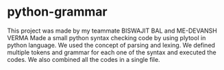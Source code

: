 # python-grammar
This project was made by my teammate BISWAJIT BAL and ME-DEVANSH VERMA
Made a small python syntax checking code by using plytool in python language. We used the concept of parsing and lexing.
We defined multiple tokens and grammar for each one of the syntax and executed the codes. 
We also combined all the codes in a single file.
